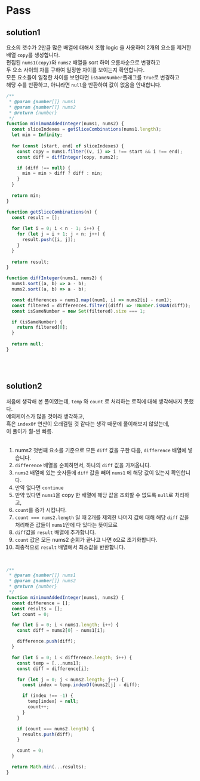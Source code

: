 # ​Pass

## solution1

요소의 갯수가 2만큼 많은 배열에 대해서 조합 logic 을 사용하여 2개의 요소를 제거한 배열 `copy`를 생성합니다. <br>
편집된 `nums1(copy)`와 `nums2` 배열을 sort 하여 오름차순으로 변경하고 <br>
두 요소 사이의 차를 구하여 일정한 차이를 보이는지 확인합니다. <br>
모든 요소들이 일정한 차이를 보인다면 `isSameNumber`플래그를 `true`로 변경하고 <br>
해당 수를 반환하고, 아니라면 `null`을 반환하여 값이 없음을 안내합니다.

```js
/**
 * @param {number[]} nums1
 * @param {number[]} nums2
 * @return {number}
 */
function minimumAddedInteger(nums1, nums2) {
  const sliceIndexes = getSliceCombinations(nums1.length);
  let min = Infinity;
  
  for (const [start, end] of sliceIndexes) {
    const copy = nums1.filter((v, i) => i !== start && i !== end);
    const diff = diffInteger(copy, nums2);

    if (diff !== null) {
      min = min > diff ? diff : min;
    }
  }
  
  return min;
}

function getSliceCombinations(n) {
  const result = [];
  
  for (let i = 0; i < n - 1; i++) {
    for (let j = i + 1; j < n; j++) {
      result.push([i, j]);
    }
  }
  
  return result;
}

function diffInteger(nums1, nums2) {
  nums1.sort((a, b) => a - b);
  nums2.sort((a, b) => a - b);

  const differences = nums1.map((num1, i) => nums2[i] - num1);
  const filtered = differences.filter((diff) => !Number.isNaN(diff));
  const isSameNumber = new Set(filtered).size === 1;

  if (isSameNumber) {
    return filtered[0];
  }
  
  return null;
}
```

<br></br>

## solution2
처음에 생각해 본 풀이였는데, `temp` 와 `count` 로 처리하는 로직에 대해 생각해내지 못했다. <br>
예외케이스가 많을 것이라 생각하고, <br> 혹은 `indexOf` 연산이 오래걸릴 것 같다는 생각 때문에 풀이해보지 않았는데, <br>
이 풀이가 훨-씬 빠름. <br>
</br>
1. nums2 첫번째 요소를 기준으로 모든 `diff` 값을 구한 다음, `difference` 배열에 넣습니다.
2. `difference` 배열을 순회하면서, 하나의 `diff` 값을 가져옵니다.
3. `nums2` 배열에 있는 숫자들에 `diff` 값을 빼어 `nums1` 에 해당 값이 있는지 확인합니다.
4. 만약 없다면 `continue`
5. 만약 있다면 `nums1`을 copy 한 배열에 해당 값을 조회할 수 없도록 `null`로 처리하고,
6. `count`를 증가 시킵니다.
7. `count === nums2.length` 일 때 2개를 제외한 나머지 값에 대해 해당 `diff` 값을 처리해준 값들이 `nums1`안에 다 있다는 뜻이므로
8. `diff`값을 `result` 배열에 추가합니다.
9. `count` 값은 모든 nums2 순회가 끝나고 나면 `0`으로 초기화합니다.
10. 최종적으로 `result` 배열에서 최소값을 반환합니다.

<br>

```js
/**
 * @param {number[]} nums1
 * @param {number[]} nums2
 * @return {number}
 */
function minimumAddedInteger(nums1, nums2) {
  const difference = [];
  const results = [];
  let count = 0;

  for (let i = 0; i < nums1.length; i++) {
    const diff = nums2[0] - nums1[i];

    difference.push(diff);
  }

  for (let i = 0; i < difference.length; i++) {
    const temp = [...nums1];
    const diff = difference[i];

    for (let j = 0; j < nums2.length; j++) {
      const index = temp.indexOf(nums2[j] - diff);

      if (index !== -1) {
        temp[index] = null;
        count++;
      }
    }

    if (count === nums2.length) {
      results.push(diff);
    }

    count = 0;
  }

  return Math.min(...results);
}
```
